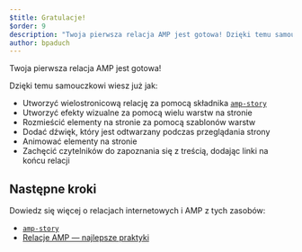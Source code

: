```yaml
---
$title: Gratulacje!
$order: 9
description: "Twoja pierwsza relacja AMP jest gotowa! Dzięki temu samouczkowi wiesz już jak: - Utworzyć wielostronicową relację za pomocą składnika amp-story"
author: bpaduch
---
```


Twoja pierwsza relacja AMP jest gotowa!

Dzięki temu samouczkowi wiesz już jak:

- Utworzyć wielostronicową relację za pomocą składnika [`amp-story`](../../../../documentation/components/reference/amp-story.md)
- Utworzyć efekty wizualne za pomocą wielu warstw na stronie
- Rozmieścić elementy na stronie za pomocą szablonów warstw
- Dodać dźwięk, który jest odtwarzany podczas przeglądania strony
- Animować elementy na stronie
- Zachęcić czytelników do zapoznania się z treścią, dodając linki na końcu relacji

## Następne kroki

Dowiedz się więcej o relacjach internetowych i AMP z tych zasobów:

- [`amp-story`](../../../../documentation/components/reference/amp-story.md)
- [Relacje AMP — najlepsze praktyki](../../../../documentation/guides-and-tutorials/start/create_successful_stories.md)
